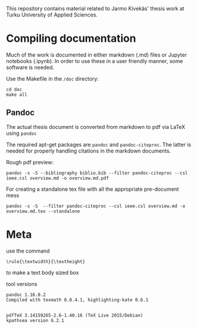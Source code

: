 

This repository contains material related to Jarmo Kivekäs' thesis work at Turku University of Applied Sciences.


# Compiling documentation

Much of the work is documented in either markdown (.md) files or Jupyter notebooks (.ipynb). In order to use these in a user friendly manner, some software is needed.

Use the Makefile in the `/doc` directory:

    cd doc
    make all

## Pandoc

The actual thesis document is converted from markdown to pdf via LaTeX using `pandoc`

The required apt-get packages are `pandoc` and `pandoc-citeproc`. The latter is needed for properly handling citations in the markdown documents.

Rough pdf preview:

    pandoc -s -S --bibliography biblio.bib --filter pandoc-citeproc --csl ieee.csl overview.md -o overview.md.pdf

For creating a standalone tex file with all the appropriate pre-document mess

    pandoc -s -S  --filter pandoc-citeproc --csl ieee.csl overview.md -o overview.md.tex --standalone


# Meta

use the command

    \rule{\textwidth}{\textheight}

to make a text body sized box

tool versions

    pandoc 1.16.0.2
    Compiled with texmath 0.8.4.1, highlighting-kate 0.6.1


    pdfTeX 3.14159265-2.6-1.40.16 (TeX Live 2015/Debian)
    kpathsea version 6.2.1
